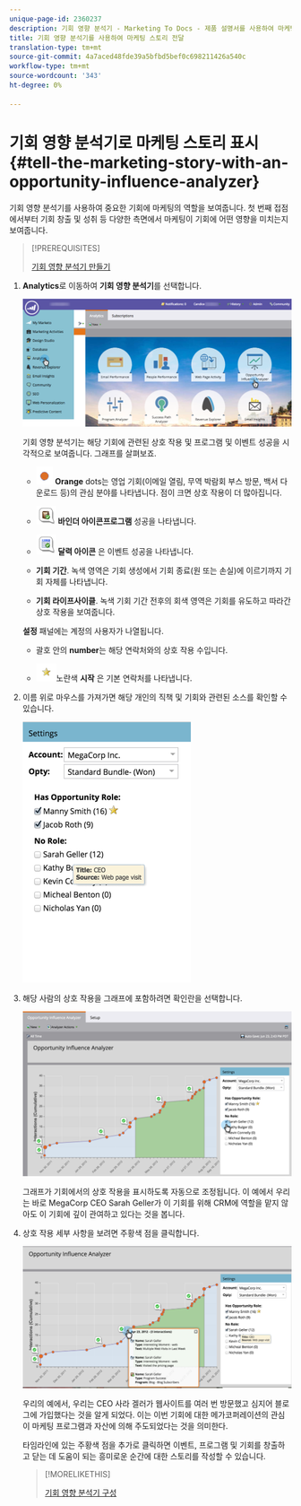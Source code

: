 ```yaml
---
unique-page-id: 2360237
description: 기회 영향 분석기 - Marketing To Docs - 제품 설명서를 사용하여 마케팅 스토리 전달
title: 기회 영향 분석기를 사용하여 마케팅 스토리 전달
translation-type: tm+mt
source-git-commit: 4a7aced48fde39a5bfbd5bef0c698211426a540c
workflow-type: tm+mt
source-wordcount: '343'
ht-degree: 0%

---
```



# 기회 영향 분석기로 마케팅 스토리 표시 {#tell-the-marketing-story-with-an-opportunity-influence-analyzer}

기회 영향 분석기를 사용하여 중요한 기회에 마케팅의 역할을 보여줍니다. 첫 번째 접점에서부터 기회 창출 및 성취 등 다양한 측면에서 마케팅이 기회에 어떤 영향을 미치는지 보여줍니다.

>[!PREREQUISITES]
>
>[기회 영향 분석기 만들기](/help/marketo/product-docs/reporting/revenue-cycle-analytics/opportunity-influence-analyzer/create-an-opportunity-influence-analyzer.md)

1. **Analytics**&#x200B;로 이동하여 **기회 영향 분석기**&#x200B;를 선택합니다.

   ![](assets/analytics-opportunityhand.png)

   기회 영향 분석기는 해당 기회에 관련된 상호 작용 및 프로그램 및 이벤트 성공을 시각적으로 보여줍니다. 그래프를 살펴보죠.

   * ![—](assets/image2014-10-3-13-3a43-3a21.png) **Orange** dots는 영업 기회(이메일 열림, 무역 박람회 부스 방문, 백서 다운로드 등)의 관심 분야를 나타냅니다. 점이 크면 상호 작용이 더 많아집니다.

   * ![—](assets/image2014-10-3-13-3a44-3a9.png) **바인더 아이콘프로그램** 성공을 나타냅니다.

   * ![—](assets/image2014-10-3-13-3a44-3a40.png) **달력 아이콘** 은 이벤트 성공을 나타냅니다.

   * **기회 기간**. 녹색 영역은 기회 생성에서 기회 종료(원 또는 손실)에 이르기까지 기회 자체를 나타냅니다.

   * **기회 라이프사이클**. 녹색 기회 기간 전후의 회색 영역은 기회를 유도하고 따라간 상호 작용을 보여줍니다.

   **설정** 패널에는 계정의 사용자가 나열됩니다.

   * 괄호 안의 **number**&#x200B;는 해당 연락처와의 상호 작용 수입니다.

   * ![—](assets/image2014-10-3-13-3a45-3a9.png)노란색  **시작** 은 기본 연락처를 나타냅니다.


1. 이름 위로 마우스를 가져가면 해당 개인의 직책 및 기회와 관련된 소스를 확인할 수 있습니다.

   ![](assets/image2015-6-23-14-3a43-3a1.png)

1. 해당 사람의 상호 작용을 그래프에 포함하려면 확인란을 선택합니다.

   ![](assets/image2015-6-23-14-3a43-3a35.png)

   그래프가 기회에서의 상호 작용을 표시하도록 자동으로 조정됩니다. 이 예에서 우리는 바로 MegaCorp CEO Sarah Geller가 이 기회를 위해 CRM에 역할을 맡지 않아도 이 기회에 깊이 관여하고 있다는 것을 봅니다.

1. 상호 작용 세부 사항을 보려면 주황색 점을 클릭합니다.

   ![](assets/image2015-6-23-14-3a44-3a15.png)

   우리의 예에서, 우리는 CEO 사라 겔러가 웹사이트를 여러 번 방문했고 심지어 블로그에 가입했다는 것을 알게 되었다. 이는 이번 기회에 대한 메가코퍼레이션의 관심이 마케팅 프로그램과 자산에 의해 주도되었다는 것을 의미한다.

   타임라인에 있는 주황색 점을 추가로 클릭하면 이벤트, 프로그램 및 기회를 창출하고 닫는 데 도움이 되는 흥미로운 순간에 대한 스토리를 작성할 수 있습니다.

   >[!MORELIKETHIS]
   >
   >[기회 영향 분석기 구성](/help/marketo/product-docs/reporting/revenue-cycle-analytics/opportunity-influence-analyzer/configure-an-opportunity-influence-analyzer.md)
